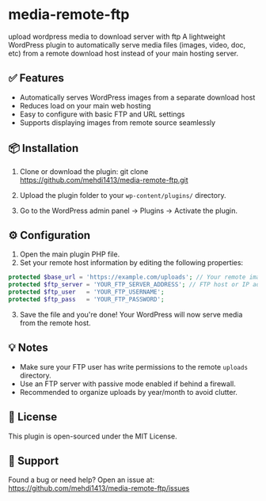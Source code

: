 # media-remote-ftp
 upload wordpress media to download server with ftp
 A lightweight WordPress plugin to automatically serve media files (images, video, doc, etc) from a remote download host instead of your main hosting server.

## ✅ Features
- Automatically serves WordPress images from a separate download host
- Reduces load on your main web hosting
- Easy to configure with basic FTP and URL settings
- Supports displaying images from remote source seamlessly

## 📦 Installation
1. Clone or download the plugin:
   git clone https://github.com/mehdi1413/media-remote-ftp.git

2. Upload the plugin folder to your `wp-content/plugins/` directory.
3. Go to the WordPress admin panel → Plugins → Activate the plugin.

## ⚙️ Configuration
1. Open the main plugin PHP file.
2. Set your remote host information by editing the following properties:

```php
protected $base_url = 'https://example.com/uploads'; // Your remote image base URL
protected $ftp_server = 'YOUR_FTP_SERVER_ADDRESS'; // FTP host or IP address
protected $ftp_user   = 'YOUR_FTP_USERNAME';
protected $ftp_pass   = 'YOUR_FTP_PASSWORD';
```

3. Save the file and you're done! Your WordPress will now serve media from the remote host.

## 💡 Notes
- Make sure your FTP user has write permissions to the remote `uploads` directory.
- Use an FTP server with passive mode enabled if behind a firewall.
- Recommended to organize uploads by year/month to avoid clutter.

## 📜 License
This plugin is open-sourced under the MIT License.

## 🙋 Support
Found a bug or need help? Open an issue at:
https://github.com/mehdi1413/media-remote-ftp/issues